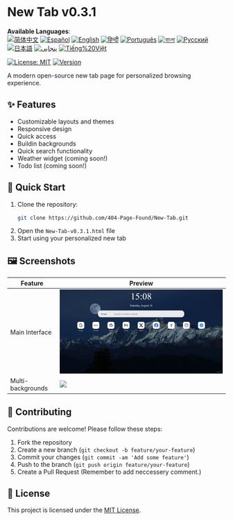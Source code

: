 # New Tab v0.3.1

**Available Languages**:  
[![简体中文](https://img.shields.io/badge/简体中文-blue)](docs/l10n/README.zh-CN.md)
[![Español](https://img.shields.io/badge/Español-blue)](docs/l10n/README.es.md)
[![English](https://img.shields.io/badge/English-blue)](docs/l10n/README.en.md)
[![हिन्दी](https://img.shields.io/badge/हिन्दी-blue)](docs/l10n/README.hi.md)
[![Português](https://img.shields.io/badge/Português-blue)](docs/l10n/README.pt.md)
[![বাংলা](https://img.shields.io/badge/বাংলা-blue)](docs/l10n/README.bn.md)
[![Русский](https://img.shields.io/badge/Русский-blue)](docs/l10n/README.ru.md)
[![日本語](https://img.shields.io/badge/日本語-blue)](docs/l10n/README.ja.md)
[![پنجابی](https://img.shields.io/badge/پنجابی-blue)](docs/l10n/README.pa.md)
[![Tiếng%20Việt](https://img.shields.io/badge/Tiếng%20Việt-blue)](docs/l10n/README.vi.md)

[![License: MIT](https://img.shields.io/badge/License-MIT-yellow.svg)](LICENSE)
[![Version](https://img.shields.io/badge/version-0.3.1-blue)]()

A modern open-source new tab page for personalized browsing experience.

## ✨ Features
- Customizable layouts and themes
- Responsive design
- Quick access
- Buildin backgrounds
- Quick search functionality
- Weather widget (coming soon!)
- Todo list (coming soon!)

## 🚀 Quick Start
1. Clone the repository:
   ```bash
   git clone https://github.com/404-Page-Found/New-Tab.git
   ```
2. Open the `New-Tab-v0.3.1.html` file
3. Start using your personalized new tab

## 🖼️ Screenshots
| Feature | Preview |
|------|------|
| Main Interface | ![](images/New%20Tab_1.png) |
| Multi-backgrounds | ![](images/New%20Tab_2.png) |

## 👥 Contributing
Contributions are welcome! Please follow these steps:
1. Fork the repository
2. Create a new branch (`git checkout -b feature/your-feature`)
3. Commit your changes (`git commit -am 'Add some feature'`)
4. Push to the branch (`git push origin feature/your-feature`)
5. Create a Pull Request
(Remember to add neccessery comment.)

## 📄 License
This project is licensed under the [MIT License](LICENSE).
